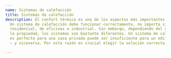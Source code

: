 ```yaml
---
name: Sistemas de calefacción
title: Sistemas de calefacción
description: El confort térmico es uno de los aspectos más importantes en cada edificio.
  Un sistema de calefacción debe funcionar correctamente, no importa si es un edificio
  residencial, de oficinas o industrial. Sin embargo, dependiendo del carácter de
  la propiedad, los sistemas son bastante diferentes. Un sistema de calefacción que
  es perfecto para una casa privada puede ser insuficiente para un edificio industrial
  – y viceversa. Por esta razón es crucial elegir la solución correcta.

---
```

